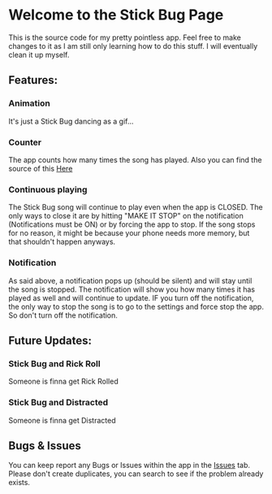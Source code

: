 # Welcome to the Stick Bug Page

This is the source code for my pretty pointless app. Feel free to make changes to it as I am still only learning how to do this stuff. I will eventually clean it up myself.

## Features:

### Animation

It's just a Stick Bug dancing as a gif...

### Counter

The app counts how many times the song has played. Also you can find the source of this [Here](https://www.youtube.com/watch?v=gPPKHt6hFCA)

### Continuous playing

The Stick Bug song will continue to play even when the app is CLOSED. The only ways to close it are by hitting "MAKE IT STOP" on the notification (Notifications must be ON) or by forcing the app to stop. If the song stops for no reason, it might be because your phone needs more memory, but that shouldn't happen anyways.

### Notification

As said above, a notification pops up (should be silent) and will stay until the song is stopped. The notification will show you how many times it has played as well and will continue to update. IF you turn off the notification, the only way to stop the song is to go to the settings and force stop the app. So don't turn off the notification.

## Future Updates:

### Stick Bug and Rick Roll

Someone is finna get Rick Rolled

### Stick Bug and Distracted

Someone is finna get Distracted

## Bugs & Issues

You can keep report any Bugs or Issues within the app in the [Issues](https://github.com/gtaEPIC/Stickbug/issues) tab. Please don't create duplicates, you can search to see if the problem already exists.
